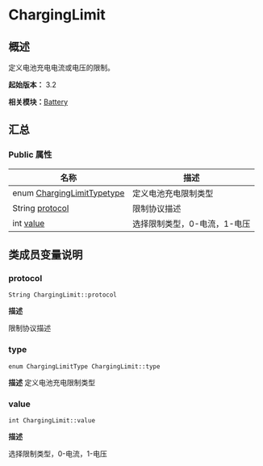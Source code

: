# ChargingLimit


## 概述

定义电池充电电流或电压的限制。

**起始版本：** 3.2

**相关模块：**[Battery](battery_v12.md)


## 汇总


### Public 属性

| 名称 | 描述 | 
| -------- | -------- |
| enum [ChargingLimitType](battery_v12.md#charginglimittype)[type](#type) | 定义电池充电限制类型  | 
| String [protocol](#protocol) | 限制协议描述  | 
| int [value](#value) | 选择限制类型，0-电流，1-电压  | 


## 类成员变量说明


### protocol

```
String ChargingLimit::protocol
```
**描述**

限制协议描述


### type

```
enum ChargingLimitType ChargingLimit::type
```

**描述**
定义电池充电限制类型


### value

```
int ChargingLimit::value
```

**描述**

选择限制类型，0-电流，1-电压
